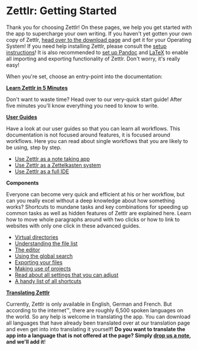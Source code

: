 # Zettlr: Getting Started

Thank you for choosing Zettlr! On these pages, we help you get started with the app to supercharge your own writing. If you haven't yet gotten your own copy of Zettlr, [head over to the download page](https://www.zettlr.com/download) and get it for your Operating System! If you need help installing Zettlr, please consult the [setup instructions](install.md)! It is also recommended to [set up Pandoc](install-pandoc.md) and [LaTeX](install-latex.md) to enable all importing and exporting functionality of Zettlr. Don't worry, it's really easy!

When you're set, choose an entry-point into the documentation:

**[Learn Zettlr in 5 Minutes](5-minutes.md)**

Don't want to waste time? Head over to our very-quick start guide! After five minutes you'll know everything you need to know to write.

**[User Guides](guides.md)**

Have a look at our user guides so that you can learn all workflows. This documentation is not focused around features, it is focused around workflows. Here you can read about single workflows that you are likely to be using, step by step.

* [Use Zettlr as a note taking app](guide-notes.md)
* [Use Zettlr as a Zettelkasten system](guide-zettelkasten.md)
* [Use Zettlr as a full IDE](guide-ide.md)

**Components**

Everyone can become very quick and efficient at his or her workflow, but can you really excel without a deep knowledge about how something works? Shortcuts to mundane tasks and key combinations for speeding up common tasks as well as hidden features of Zettlr are explained here. Learn how to move whole paragraphs around with two clicks or how to link to websites with only one click in these advanced guides.

* [Virtual directories](virtual-directories.md)
* [Understanding the file list](file-list.md)
* [The editor](editor.md)
* [Using the global search](search.md)
* [Exporting your files](export.md)
* [Making use of projects](projects.md)
* [Read about all settings that you can adjust](settings.md)
* [A handy list of all shortcuts](shortcuts.md)

**[Translating Zettlr](https://translate.zettlr.com/)**

Currently, Zettlr is only available in English, German and French. But according to the internet™, there are roughly 6,500 spoken languages on the world. So any help is welcome in translating the app. You can download all languages that have already been translated over at our translation page and even get into into translating it yourself! **Do you want to translate the app into a language that is not offered at the page? Simply [drop us a note](mailto:info@zettlr.com), and we'll add it**!